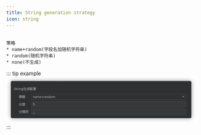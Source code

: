 ```yaml
---
title: String generation strategy
icon: string
---
```

## 
```
策略
* name+random(字段名加随机字符串)
* random(随机字符串)
* none(不生成)
```

::: tip example
![](../../../.vuepress/public/img/stringGenerate.png)
:::